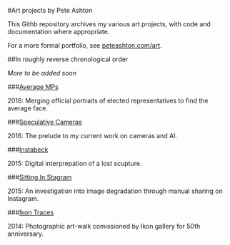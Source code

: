 #Art projects by Pete Ashton

This Githb repository archives my various art projects, with code and documentation where appropriate. 

For a more formal portfolio, see [peteashton.com/art](http://peteashton.com/art).

##In roughly reverse chronological order

*More to be added soon*

###[Average MPs](https://github.com/peteash10/Artworks/tree/master/Average%20MPs) 

2016: Merging official portraits of elected representatives to find the average face. 

###[Speculative Cameras](https://github.com/peteash10/Artworks/tree/master/Speculative%20Cameras)

2016: The prelude to my current work on cameras and AI. 

###[Instabeck](https://github.com/peteash10/Artworks/tree/master/Instabeck)

2015: Digital interprepation of a lost scupture.

###[Sitting In Stagram](https://github.com/peteash10/Artworks/tree/master/Sitting%20In%20Stagram)

2015: An investigation into image degradation through manual sharing on Instagram. 

###[Ikon Traces](https://github.com/peteash10/Artworks/tree/master/Ikon%20Traces)

2014: Photographic art-walk comissioned by Ikon gallery for 50th anniversary. 

